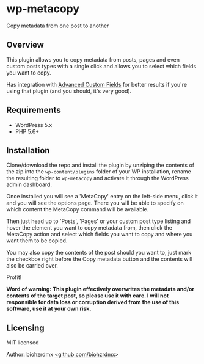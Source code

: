 # wp-metacopy

Copy metadata from one post to another

## Overview

This plugin allows you to copy metadata from posts, pages and even custom posts types with a single click and allows you to select which fields you want to copy.

Has integration with [Advanced Custom Fields](https://www.advancedcustomfields.com/) for better results if you're using that plugin (and you should, it's very good).

## Requirements

- WordPress 5.x
- PHP 5.6+

## Installation

Clone/download the repo and install the plugin by unziping the contents of the zip into the `wp-content/plugins` folder of your WP installation, rename the resulting folder to `wp-metacopy` and activate it through the WordPress admin dashboard.

Once installed you will see a 'MetaCopy' entry on the left-side menu, click it and you will see the options page. There you will be able to specify on which content the MetaCopy command will be available.

Then just head up to 'Posts', 'Pages' or your custom post type listing and hover the element you want to copy metadata from, then click the MetaCopy action and select which fields you want to copy and where you want them to be copied.

You may also copy the contents of the post should you want to, just mark the checkbox right before the Copy metadata button and the contents will also be carried over.

Profit!

**Word of warning: This plugin effectively overwrites the metadata and/or contents of the target post, so please use it with care. I will not responsible for data loss or corruption derived from the use of this software, use it at your own risk.**

## Licensing

MIT licensed

Author: biohzrdmx [<github.com/biohzrdmx>](https://github.com/biohzrdmx)